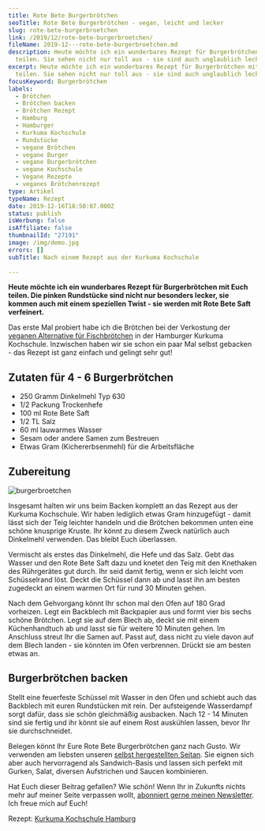 ```yaml
---
title: Rote Bete Burgerbrötchen
seoTitle: Rote Bete Burgerbrötchen - vegan, leicht und lecker
slug: rote-bete-burgerbroetchen
link: /2019/12/rote-bete-burgerbroetchen/
fileName: 2019-12---rote-bete-burgerbroetchen.md
description: Heute möchte ich ein wunderbares Rezept für Burgerbrötchen mit Euch
  teilen. Sie sehen nicht nur toll aus - sie sind auch unglaublich lecker!
excerpt: Heute möchte ich ein wunderbares Rezept für Burgerbrötchen mit Euch
  teilen. Sie sehen nicht nur toll aus - sie sind auch unglaublich lecker!
focusKeyword: Burgerbrötchen
labels:
  - Brötchen
  - Brötchen backen
  - Brötchen Rezept
  - Hamburg
  - Hamburger
  - Kurkuma Kochschule
  - Rundstücke
  - vegane Brötchen
  - vegane Burger
  - vegane Burgerbrötchen
  - vegane Kochschule
  - Vegane Rezepte
  - veganes Brötchenrezept
type: Artikel
typeName: Rezept
date: 2019-12-16T18:50:07.000Z
status: publish
isWerbung: false
isAffiliate: false
thumbnailId: "27191"
image: /img/demo.jpg
errors: []
subTitle: Nach einem Rezept aus der Kurkuma Kochschule
  
---
```


**Heute möchte ich ein wunderbares Rezept für Burgerbrötchen mit Euch teilen.
Die pinken Rundstücke sind nicht nur besonders lecker, sie kommen auch mit einem
speziellen Twist - sie werden mit Rote Bete Saft verfeinert.**

Das erste Mal probiert habe ich die Brötchen bei der Verkostung der
[veganen Alternative für Fischbrötchen](/2019/12/vegane-fischbroetchen-for-future/)
in der Hamburger Kurkuma Kochschule. Inzwischen haben wir sie schon ein paar Mal
selbst gebacken - das Rezept ist ganz einfach und gelingt sehr gut!

## Zutaten für 4 - 6 Burgerbrötchen

- 250 Gramm Dinkelmehl Typ 630
- 1/2 Packung Trockenhefe
- 100 ml Rote Bete Saft
- 1/2 TL Salz
- 60 ml lauwarmes Wasser
- Sesam oder andere Samen zum Bestreuen
- Etwas Gram (Kichererbsenmehl) für die Arbeitsfläche

## Zubereitung

![burgerbroetchen](http://cardamonchai.com/wp-content/uploads/2019/12/2019-12-07-rote-bete-broetchen-1-400x300.jpg)

Insgesamt halten wir uns beim Backen komplett an das Rezept aus der Kurkuma
Kochschule. Wir haben lediglich etwas Gram hinzugefügt - damit lässt sich der
Teig leichter handeln und die Brötchen bekommen unten eine schöne knusprige
Kruste. Ihr könnt zu diesem Zweck natürlich auch Dinkelmehl verwenden. Das
bleibt Euch überlassen.

Vermischt als erstes das Dinkelmehl, die Hefe und das Salz. Gebt das Wasser und
den Rote Bete Saft dazu und knetet den Teig mit den Knethaken des Rührgerätes
gut durch. Ihr seid damit fertig, wenn er sich leicht vom Schüsselrand löst.
Deckt die Schüssel dann ab und lasst ihn am besten zugedeckt an einem warmen Ort
für rund 30 Minuten gehen.

Nach dem Gehvorgang könnt Ihr schon mal den Ofen auf 180 Grad vorheizen. Legt
ein Backblech mit Backpapier aus und formt vier bis sechs schöne Brötchen. Legt
sie auf dem Blech ab, deckt sie mit einem Küchenhandtuch ab und lasst sie für
weitere 10 Minuten gehen. Im Anschluss streut Ihr die Samen auf. Passt auf, dass
nicht zu viele davon auf dem Blech landen - sie könnten im Ofen verbrennen.
Drückt sie am besten etwas an.

## Burgerbrötchen backen

Stellt eine feuerfeste Schüssel mit Wasser in den Ofen und schiebt auch das
Backblech mit euren Rundstücken mit rein. Der aufsteigende Wasserdampf sorgt
dafür, dass sie schön gleichmäßig ausbacken. Nach 12 - 14 Minuten sind sie
fertig und ihr könnt sie auf einem Rost auskühlen lassen, bevor Ihr sie
durchschneidet.

Belegen könnt Ihr Eure Rote Bete Burgerbrötchen ganz nach Gusto. Wir verwenden
am liebsten unseren
[selbst hergestellten Seitan](/2016/01/seitan-a-la-herzmann/). Sie eignen sich
aber auch hervorragend als Sandwich-Basis und lassen sich perfekt mit Gurken,
Salat, diversen Aufstrichen und Saucen kombinieren.

Hat Euch dieser Beitrag gefallen? Wie schön! Wenn Ihr in Zukunfts nichts mehr
auf meiner Seite verpassen wollt,
[abonniert gerne meinen Newsletter](#newsletter). Ich freue mich auf Euch!

Rezept: [Kurkuma Kochschule Hamburg](https://www.kurkuma-hamburg.de/)

  